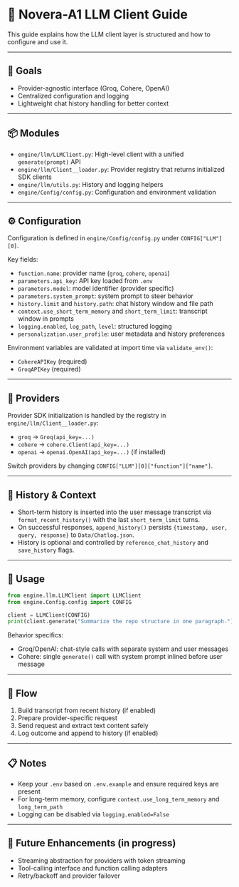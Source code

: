 # 🧩 Novera-A1 LLM Client Guide

This guide explains how the LLM client layer is structured and how to configure and use it.

---

## 🎯 Goals

- Provider-agnostic interface (Groq, Cohere, OpenAI)
- Centralized configuration and logging
- Lightweight chat history handling for better context

---

## 📦 Modules

- `engine/llm/LLMClient.py`: High-level client with a unified `generate(prompt)` API
- `engine/llm/Client__loader.py`: Provider registry that returns initialized SDK clients
- `engine/llm/utils.py`: History and logging helpers
- `engine/Config/config.py`: Configuration and environment validation

---

## ⚙️ Configuration

Configuration is defined in `engine/Config/config.py` under `CONFIG["LLM"][0]`.

Key fields:
- `function.name`: provider name (`groq`, `cohere`, `openai`)
- `parameters.api_key`: API key loaded from `.env`
- `parameters.model`: model identifier (provider specific)
- `parameters.system_prompt`: system prompt to steer behavior
- `history.limit` and `history.path`: chat history window and file path
- `context.use_short_term_memory` and `short_term_limit`: transcript window in prompts
- `logging.enabled`, `log_path`, `level`: structured logging
- `personalization.user_profile`: user metadata and history preferences

Environment variables are validated at import time via `validate_env()`:
- `CohereAPIKey` (required)
- `GroqAPIKey` (required)

---

## 🔌 Providers

Provider SDK initialization is handled by the registry in `engine/llm/Client__loader.py`:

- `groq` → `Groq(api_key=...)`
- `cohere` → `cohere.Client(api_key=...)`
- `openai` → `openai.OpenAI(api_key=...)` (if installed)

Switch providers by changing `CONFIG["LLM"][0]["function"]["name"]`.

---

## 🧠 History & Context

- Short-term history is inserted into the user message transcript via `format_recent_history()` with the last `short_term_limit` turns.
- On successful responses, `append_history()` persists `{timestamp, user, query, response}` to `Data/Chatlog.json`.
- History is optional and controlled by `reference_chat_history` and `save_history` flags.

---

## 🧪 Usage

```python
from engine.llm.LLMClient import LLMClient
from engine.Config.config import CONFIG

client = LLMClient(CONFIG)
print(client.generate("Summarize the repo structure in one paragraph."))
```

Behavior specifics:
- Groq/OpenAI: chat-style calls with separate system and user messages
- Cohere: single `generate()` call with system prompt inlined before user message

---

## 🔁 Flow

1) Build transcript from recent history (if enabled)
2) Prepare provider-specific request
3) Send request and extract text content safely
4) Log outcome and append to history (if enabled)

---

## 📋 Notes

- Keep your `.env` based on `.env.example` and ensure required keys are present
- For long-term memory, configure `context.use_long_term_memory` and `long_term_path`
- Logging can be disabled via `logging.enabled=False`

---

## 🚧 Future Enhancements (in progress)

- Streaming abstraction for providers with token streaming
- Tool-calling interface and function calling adapters
- Retry/backoff and provider failover


